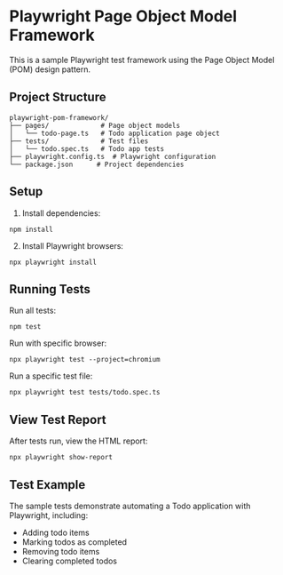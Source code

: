 # Playwright Page Object Model Framework

This is a sample Playwright test framework using the Page Object Model (POM) design pattern.

## Project Structure

```
playwright-pom-framework/
├── pages/             # Page object models
│   └── todo-page.ts   # Todo application page object
├── tests/             # Test files
│   └── todo.spec.ts   # Todo app tests
├── playwright.config.ts  # Playwright configuration
└── package.json      # Project dependencies
```

## Setup

1. Install dependencies:
```
npm install
```

2. Install Playwright browsers:
```
npx playwright install
```

## Running Tests

Run all tests:
```
npm test
```

Run with specific browser:
```
npx playwright test --project=chromium
```

Run a specific test file:
```
npx playwright test tests/todo.spec.ts
```

## View Test Report

After tests run, view the HTML report:
```
npx playwright show-report
```

## Test Example

The sample tests demonstrate automating a Todo application with Playwright, including:
- Adding todo items
- Marking todos as completed
- Removing todo items
- Clearing completed todos